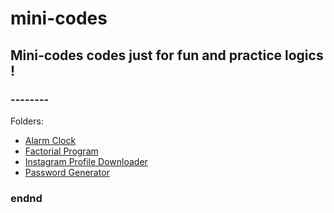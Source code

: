 # mini-codes
## Mini-codes codes just for fun and practice logics !

### --------

Folders:
- [Alarm Clock](./alarm%20clock)
- [Factorial Program](./factorial%20program)
- [Instagram Profile Downloader](./instagram%20profile%20downloader)
- [Password Generator](./password%20generator)

### endnd